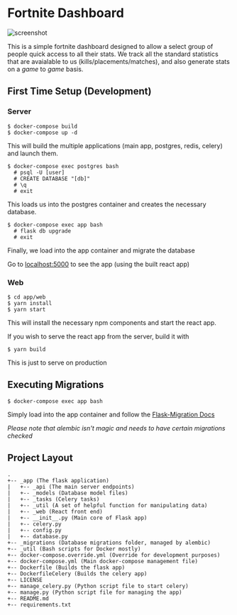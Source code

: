 # Fortnite Dashboard

![screenshot](https://i.imgur.com/ezM16Lp.png)

This is a simple fortnite dashboard designed to allow a select group of people quick access to all their stats. We track all the standard statistics that are avaialable to us (kills/placements/matches), and also generate stats on a *game* to *game* basis.

## First Time Setup (Development)
### Server
```
$ docker-compose build
$ docker-compose up -d 
```
This will build the multiple applications (main app, postgres, redis, celery) and launch them. 
```
$ docker-compose exec postgres bash
  # psql -U [user]
  # CREATE DATABASE "[db]"
  # \q
  # exit
```
This loads us into the postgres container and creates the necessary database.
```
$ docker-compose exec app bash
  # flask db upgrade
  # exit
```
Finally, we load into the app container and migrate the database

Go to [localhost:5000](http://localhost:5000) to see the app (using the built react app)

### Web
```
$ cd app/web
$ yarn install
$ yarn start
```
This will install the necessary npm components and start the react app.

If you wish to serve the react app from the server, build it with
```
$ yarn build
```
This is just to serve on production

## Executing Migrations

```
$ docker-compose exec app bash
```
Simply load into the app container and follow the [Flask-Migration Docs](https://flask-migrate.readthedocs.io/en/latest/#example)

*Please note that alembic isn't magic and needs to have certain migrations checked*

## Project Layout

```
.
+-- _app (The flask application)
|   +-- _api (The main server endpoints)
|   +-- _models (Database model files)
|   +-- _tasks (Celery tasks)
|   +-- _util (A set of helpful function for manipulating data)
|   +-- _web (React front end)
|   +-- __init__.py (Main core of Flask app)
|   +-- celery.py
|   +-- config.py
|   +-- database.py
+-- _migrations (Database migrations folder, managed by alembic)
+-- _util (Bash scripts for Docker mostly)
+-- docker-compose.override.yml (Override for development purposes)
+-- docker-compose.yml (Main docker-compose management file)
+-- Dockerfile (Builds the flask app)
+-- DockerfileCelery (Builds the celery app)
+-- LICENSE
+-- manage_celery.py (Python script file to start celery)
+-- manage.py (Python script file for managing the app)
+-- README.md
+-- requirements.txt
